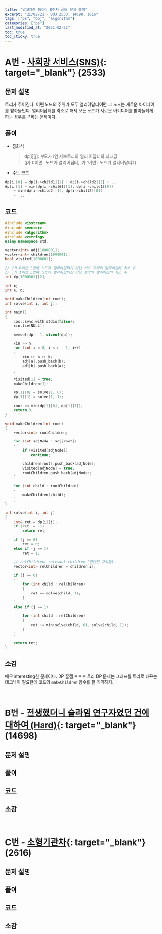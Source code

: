 ```yaml
---
title: "알고리즘 동아리 8주차 골드 문제 풀이"
excerpt: "21/02/21 - BOJ 2533, 14698, 2616"
tags: ["ps", "boj", "algorithm"]
categories: ["ps"]
last_modified_at: "2021-02-21"
toc: true
toc_sticky: true
---
```


# A번 - [사회망 서비스(SNS)](https://www.acmicpc.net/problem/2533){: target="\_blank"} (2533)

## 문제 설명

트리가 주어진다. 어떤 노드의 주위가 모두 얼리어답터이면 그 노드는 새로운 아이디어를 받아들인다. 얼리어답터를 최소로 해서 모든 노드가 새로운 아이디어를 받아들이게 하는 경우를 구하는 문제이다.

## 풀이

- 점화식

  > dp[i][j]: 부모가 i인 서브트리의 얼리 어답터의 최대값  
  > (j가 0이면 i 노드가 얼리어답터, j가 1이면 i 노드가 얼리어답터X)

- 수도 코드

```c++
dp[i][0] = dp[i->child1][1] + dp[i->child2][1] + ...
dp[i][1] = min(dp[i->child1][1], dp[i->child1][0])
    + min(dp[i->child2][1], dp[i->child2][0])
    + ...
```

## 코드

```c++
#include <iostream>
#include <vector>
#include <algorithm>
#include <cstring>
using namespace std;

vector<int> adj[1000001];
vector<int> children[1000001];
bool visited[1000001];

// j가 0이면 i번째 노드가 얼리어답터가 아닌 서브 트리의 얼리어답터 최소 수
// j가 1이면 i번째 노드가 얼리어답터인 서브 트리의 얼리어답터 최소 수
int dp[1000001][2];

int n;
int a, b;

void makeChildren(int root);
int solve(int i, int j);

int main()
{
	ios::sync_with_stdio(false);
	cin.tie(NULL);

	memset(dp, -1, sizeof(dp));

	cin >> n;
	for (int i = 0; i < n - 1; i++)
	{
		cin >> a >> b;
		adj[a].push_back(b);
		adj[b].push_back(a);
	}

	visited[1] = true;
	makeChildren(1);

	dp[1][0] = solve(1, 0);
	dp[1][1] = solve(1, 1);

	cout << min(dp[1][0], dp[1][1]);
	return 0;
}

void makeChildren(int root)
{
	vector<int> rootChildren;

	for (int adjNode : adj[root])
	{
		if (visited[adjNode])
			continue;

		children[root].push_back(adjNode);
		visited[adjNode] = true;
		rootChildren.push_back(adjNode);
	}

	for (int child : rootChildren)
	{
		makeChildren(child);
	}
}

int solve(int i, int j)
{
	int& ret = dp[i][j];
	if (ret != -1)
		return ret;

	if (j == 0)
		ret = 0;
	else if (j == 1)
		ret = 1;

	// relChildren: relevant children (관련된 자식들)
	vector<int> relChildren = children[i];

	if (j == 0)
	{
		for (int child : relChildren)
		{
			ret += solve(child, 1);
		}
	}
	else if (j == 1)
	{
		for (int child : relChildren)
		{
			ret += min(solve(child, 0), solve(child, 1));
		}
	}

	return ret;
}
```

## 소감

매우 interesting한 문제이다. DP 꿀잼 ㅋㅋㅋ 트리 DP 문제는 그래프를 트리로 바꾸는 테크닉이 필요한데 코드의 `makeChildren` 함수를 잘 기억하자.

<br>

# B번 - [전생했더니 슬라임 연구자였던 건에 대하여 (Hard)](https://www.acmicpc.net/problem/14698){: target="\_blank"} (14698)

## 문제 설명

## 풀이

## 코드

## 소감

<br>

# C번 - [소형기관차](https://www.acmicpc.net/problem/2616){: target="\_blank"} (2616)

## 문제 설명

## 풀이

## 코드

## 소감
